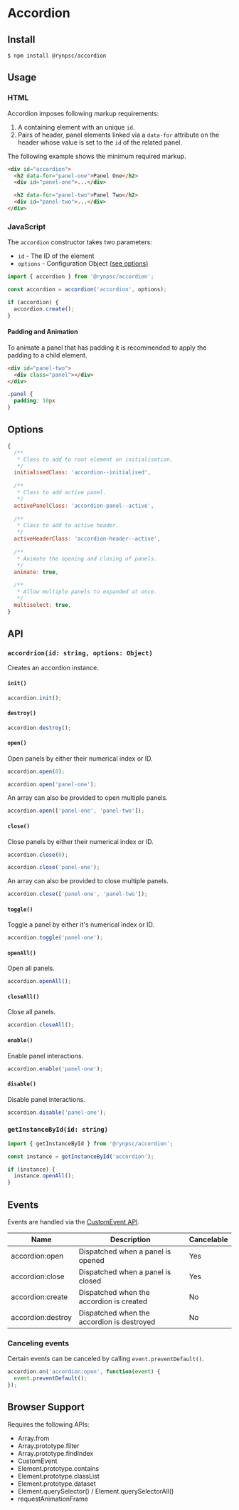 # Accordion

## Install

```
$ npm install @rynpsc/accordion
```

## Usage

### HTML

Accordion imposes following markup requirements:

1. A containing element with an unique `id`.
2. Pairs of header, panel elements linked via a `data-for` attribute on the header whose value is set to the `id` of the related panel.

The following example shows the minimum required markup.

```html
<div id="accordion">
  <h2 data-for="panel-one">Panel One</h2>
  <div id="panel-one">...</div>

  <h2 data-for="panel-two">Panel Two</h2>
  <div id="panel-two">...</div>
</div>
```

### JavaScript

The `accordion` constructor takes two parameters:

- `id` - The ID of the element
- `options` -  Configuration Object [(see options)](#options)

```js
import { accordion } from '@rynpsc/accordion';

const accordion = accordion('accordion', options);

if (accordion) {
  accordion.create();
}
```

#### Padding and Animation

To animate a panel that has padding it is recommended to apply the padding to a child element.

```html
<div id="panel-two">
  <div class="panel"></div>
</div>
```

```css
.panel {
  padding: 10px
}
```

## Options

```javascript
{
  /**
   * Class to add to root element on initialisation.
   */
  initialisedClass: 'accordion--initialised',
  
  /**
   * Class to add active panel.
   */
  activePanelClass: 'accordion-panel--active',
  
  /**
   * Class to add to active header.
   */
  activeHeaderClass: 'accordion-header--active',
  
  /**
   * Animate the opening and closing of panels.
   */
  animate: true,
  
  /**
   * Allow multiple panels to expanded at once.
   */
  multiselect: true,
}
```

## API

###  `accordrion(id: string, options: Object)`

Creates an accordion instance.

#### `init()`

```js
accordion.init();
```

#### `destroy()`

```js
accordion.destroy();
```

#### `open()`

Open panels by either their numerical index or ID.

```js
accordion.open(0);

accordion.open('panel-one');
```

An array can also be provided to open multiple panels.

```js
accordion.open(['panel-one', 'panel-two']);
```

#### `close()`

Close panels by either their numerical index or ID.

```js
accordion.close(0);

accordion.close('panel-one');
```

An array can also be provided to close multiple panels.

```js
accordion.close(['panel-one', 'panel-two']);
```

#### `toggle()`

Toggle a panel by either it's numerical index or ID.

```js
accordion.toggle('panel-one');
```

#### `openAll()`

Open all panels.

```js
accordion.openAll();
```

#### `closeAll()`

Close all panels.

```js
accordion.closeAll();
```

#### `enable()`

Enable panel interactions.

```js
accordion.enable('panel-one');
```

#### `disable()`

Disable panel interactions.

```js
accordion.disable('panel-one');
```

### `getInstanceById(id: string)`

```js
import { getInstanceById } from '@rynpsc/accordion';

const instance = getInstanceById('accordion');

if (instance) {
  instance.openAll();
}
```

## Events

Events are handled via the [CustomEvent API](https://developer.mozilla.org/en-US/docs/Web/API/CustomEvent).

| Name              | Description                                | Cancelable |
| ----------------- | ------------------------------------------ | ---------- |
| accordion:open    | Dispatched when a panel is opened          | Yes        |
| accordion:close   | Dispatched when a panel is closed          | Yes        |
| accordion:create  | Dispatched when the accordion is created   | No         |
| accordion:destroy | Dispatched when the accordion is destroyed | No         |

### Canceling events

Certain events can be canceled by calling `event.preventDefault()`.

```js
accordion.on('accordion:open', function(event) {
  event.preventDefault();
});
```

## Browser Support

Requires the following APIs:

- Array.from
- Array.prototype.filter
- Array.prototype.findIndex
- CustomEvent
- Element.prototype.contains
- Element.prototype.classList
- Element.prototype.dataset
- Element​.query​Selector() / Element​.query​SelectorAll()
- requestAnimationFrame
